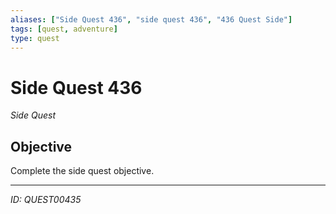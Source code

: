 ```yaml
---
aliases: ["Side Quest 436", "side quest 436", "436 Quest Side"]
tags: [quest, adventure]
type: quest
---
```


# Side Quest 436

*Side Quest*

## Objective
Complete the side quest objective.

---
*ID: QUEST00435*